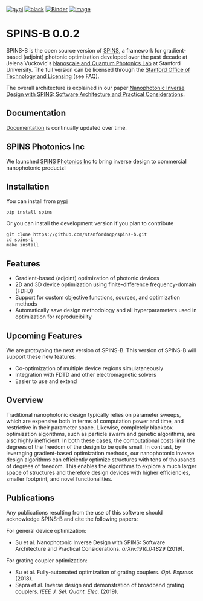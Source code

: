 [![pypi](https://img.shields.io/pypi/v/spins)](https://pypi.org/project/spins/)
[![black](https://img.shields.io/badge/code%20style-black-000000.svg)](https://github.com/psf/black)
[![Binder](https://mybinder.org/badge_logo.svg)](https://mybinder.org/v2/gh/stanfordnqp/spins-b/HEAD)
[![image](https://codecov.io/gh/stanfordnqp/spins-b/branch/master/graph/badge.svg)](https://codecov.io/gh/stanfordnqp/spins-b)

# SPINS-B 0.0.2

SPINS-B is the open source version of
[SPINS](https://stanford.resoluteinnovation.com/technologies/S18-012_spins-inverse-design-software-for),
a framework for gradient-based (adjoint) photonic optimization developed
over the past decade at Jelena Vuckovic\'s [Nanoscale and Quantum
Photonics Lab](http://nqp.stanford.edu) at Stanford University. The full
version can be licensed through the [Stanford Office of Technology and
Licensing](https://techfinder.stanford.edu/technology_detail.php?ID=42383)
(see FAQ).

The overall architecture is explained in our paper [Nanophotonic Inverse
Design with SPINS: Software Architecture and Practical
Considerations](https://arxiv.org/abs/1910.04829).

## Documentation

[Documentation](http://spins-b.readthedocs.io) is continually updated over time.

## SPINS Photonics Inc

We launched [SPINS Photonics Inc](https://www.spinsphotonics.com/) to bring inverse design to commercial nanophotonic products!

## Installation

You can install from [pypi](https://pypi.org/project/spins/)

```
pip install spins
```

Or you can install the development version if you plan to contribute

```
git clone https://github.com/stanfordnqp/spins-b.git
cd spins-b
make install
```


## Features

- Gradient-based (adjoint) optimization of photonic devices
- 2D and 3D device optimization using finite-difference
  frequency-domain (FDFD)
- Support for custom objective functions, sources, and optimization
  methods
- Automatically save design methodology and all hyperparameters used
  in optimization for reproducibility

## Upcoming Features

We are protoyping the next version of SPINS-B. This version of SPINS-B
will support these new features:

- Co-optimization of multiple device regions simulataneously
- Integration with FDTD and other electromagnetic solvers
- Easier to use and extend

## Overview

Traditional nanophotonic design typically relies on parameter sweeps,
which are expensive both in terms of computation power and time, and
restrictive in their parameter space. Likewise, completely blackbox
optimization algorithms, such as particle swarm and genetic algorithms,
are also highly inefficient. In both these cases, the computational
costs limit the degrees of the freedom of the design to be quite small.
In contrast, by leveraging gradient-based optimization methods, our
nanophotonic inverse design algorithms can efficiently optimize
structures with tens of thousands of degrees of freedom. This enables
the algorithms to explore a much larger space of structures and
therefore design devices with higher efficiencies, smaller footprint,
and novel functionalities.

## Publications

Any publications resulting from the use of this software should
acknowledge SPINS-B and cite the following papers:

For general device optimization:

- Su et al. Nanophotonic Inverse Design with SPINS: Software
  Architecture and Practical Considerations. _arXiv:1910.04829_
  (2019).

For grating coupler optimization:

- Su et al. Fully-automated optimization of grating couplers. _Opt.
  Express_ (2018).
- Sapra et al. Inverse design and demonstration of broadband grating
  couplers. _IEEE J. Sel. Quant. Elec._ (2019).
